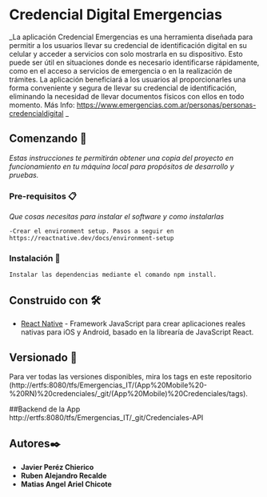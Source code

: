 # Credencial Digital Emergencias

_La aplicación Credencial Emergencias es una herramienta diseñada para permitir a los usuarios llevar su credencial de identificación digital en su celular y acceder a servicios con solo mostrarla en su dispositivo. Esto puede ser útil en situaciones donde es necesario identificarse rápidamente, como en el acceso a servicios de emergencia o en la realización de trámites. La aplicación beneficiará a los usuarios al proporcionarles una forma conveniente y segura de llevar su credencial de identificación, eliminando la necesidad de llevar documentos físicos con ellos en todo momento.
Más Info: https://www.emergencias.com.ar/personas/personas-credencialdigital _

## Comenzando 🚀

_Estas instrucciones te permitirán obtener una copia del proyecto en funcionamiento en tu máquina local para propósitos de desarrollo y pruebas._

### Pre-requisitos 📋

_Que cosas necesitas para instalar el software y como instalarlas_

```
-Crear el environment setup. Pasos a seguir en https://reactnative.dev/docs/environment-setup
```

### Instalación 🔧

```
Instalar las dependencias mediante el comando npm install.
```

## Construido con 🛠️

* [React Native](https://reactnative.dev/) - Framework JavaScript para crear aplicaciones reales nativas para iOS y Android, basado en la librearía de JavaScript React. 

## Versionado 📌

Para ver todas las versiones disponibles, mira los tags en este repositorio (http://ertfs:8080/tfs/Emergencias_IT/(App%20Mobile%20-%20RN)%20credenciales/_git/(App%20Mobile)%20Credenciales/tags).

##Backend de la App
http://ertfs:8080/tfs/Emergencias_IT/_git/Credenciales-API

## Autores✒️

* **Javier Peréz Chierico**  
* **Ruben Alejandro Recalde** 
* **Matias Angel Ariel Chicote** 
